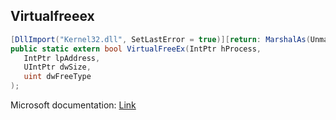 ## Virtualfreeex

```csharp
[DllImport("Kernel32.dll", SetLastError = true)][return: MarshalAs(UnmanagedType.Bool)]
public static extern bool VirtualFreeEx(IntPtr hProcess,
   IntPtr lpAddress,
   UIntPtr dwSize,
   uint dwFreeType
);
```

Microsoft documentation: [Link](https://docs.microsoft.com/en-us/windows/win32/api/memoryapi/nf-memoryapi-virtualfreeex)
